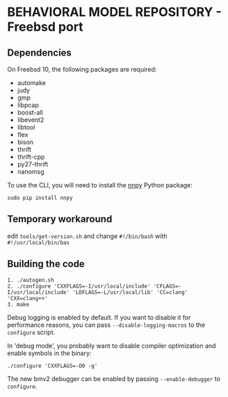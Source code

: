 # BEHAVIORAL MODEL REPOSITORY - Freebsd port

## Dependencies

On Freebsd 10, the following packages are required:

- automake
- judy
- gmp
- libpcap
- boost-all
- libevent2
- libtool
- flex
- bison
- thrift
- thrift-cpp
- py27-thrift
- nanomsg

To use the CLI, you will need to install the
[nnpy](https://github.com/nanomsg/nnpy) Python package:

    sudo pip install nnpy



## Temporary workaround

edit `tools/get-version.sh` and change `#!/bin/bash` with `#!/usr/local/bin/bas`

## Building the code

    1. ./autogen.sh
    2. ./configure 'CXXFLAGS=-I/usr/local/include' 'CFLAGS=-I/usr/local/include' 'LDFLAGS=-L/usr/local/lib' 'CC=clang' 'CXX=clang++'
    3. make

Debug logging is enabled by default. If you want to disable it for performance
reasons, you can pass `--disable-logging-macros` to the `configure` script.

In 'debug mode', you probably want to disable compiler optimization and enable
symbols in the binary:

    ./configure 'CXXFLAGS=-O0 -g'

The new bmv2 debugger can be enabled by passing `--enable-debugger` to
`configure`.

